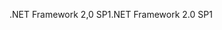 <span data-ttu-id="ce977-101">.NET Framework 2,0 SP1</span><span class="sxs-lookup"><span data-stu-id="ce977-101">.NET Framework 2.0 SP1</span></span>